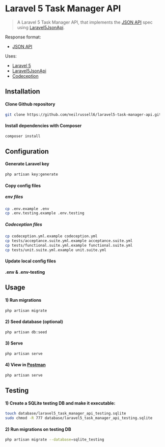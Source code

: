 Laravel 5 Task Manager API
==========================

> A Laravel 5 Task Manager API, that implements the [JSON API](http://jsonapi.org/format/) spec using [Laravel5JsonApi](https://github.com/neilrussell6/laravel5-json-api).

Response format:

* [JSON API](http://jsonapi.org/format/)

Uses:

* [Laravel 5](https://laravel.com/docs/5.3)
* [Laravel5JsonApi](https://github.com/neilrussell6/laravel5-json-api)
* [Codeception](http://codeception.com/)

Installation
------------

#### Clone Github repository

```bash
git clone https://github.com/neilrussell6/laravel5-task-manager-api.git
```

#### Install dependencies with Composer

```bash
composer install
```

Configuration
-------------

#### Generate Laravel key

```bash
php artisan key:generate
```

#### Copy config files

##### env files

```bash
cp .env.example .env
cp .env.testing.example .env.testing
```

##### Codeception files

```bash
cp codeception.yml.example codeception.yml
cp tests/acceptance.suite.yml.example acceptance.suite.yml
cp tests/functional.suite.yml.example functional.suite.yml
cp tests/unit.suite.yml.example unit.suite.yml
```

#### Update local config files

**.env & .env-testing**

Usage
-----

#### 1) Run migrations

```bash
php artisan migrate
```

#### 2) Seed database (optional)

```bash
php artisan db:seed
```

#### 3) Serve

```bash
php artisan serve
```

#### 4) View in [Postman](https://chrome.google.com/webstore/detail/postman/fhbjgbiflinjbdggehcddcbncdddomop?hl=en)

```bash
php artisan serve
```



Testing
-------

#### 1) Create a SQLite testing DB and make it executable:

```bash
touch database/laravel5_task_manager_api_testing.sqlite
sudo chmod -R 777 database/laravel5_task_manager_api_testing.sqlite
```

#### 2) Run migrations on testing DB

```bash
php artisan migrate --database=sqlite_testing
```
